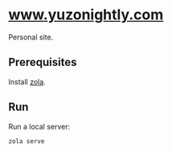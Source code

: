 # www.yuzonightly.com

Personal site.

## Prerequisites

Install [zola](https://www.getzola.org/).

## Run

Run a local server:

```bash
zola serve
```
